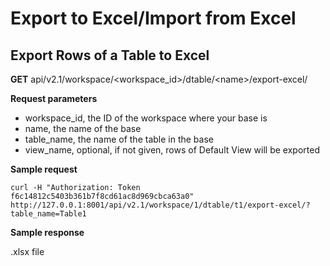 # Export to Excel/Import from Excel

## Export Rows of a Table to Excel

**GET** api/v2.1/workspace/\<workspace_id>/dtable/\<name>/export-excel/

**Request parameters**

* workspace_id, the ID of the workspace where your base is
* name, the name of the base
* table_name, the name of the table in the base
* view_name, optional, if not given, rows of Default View will be exported

**Sample request**

```
curl -H "Authorization: Token f6c14812c5403b361b7f8cd61ac8d969cbca63a0" http://127.0.0.1:8001/api/v2.1/workspace/1/dtable/t1/export-excel/?table_name=Table1

```

**Sample response**

 .xlsx file
